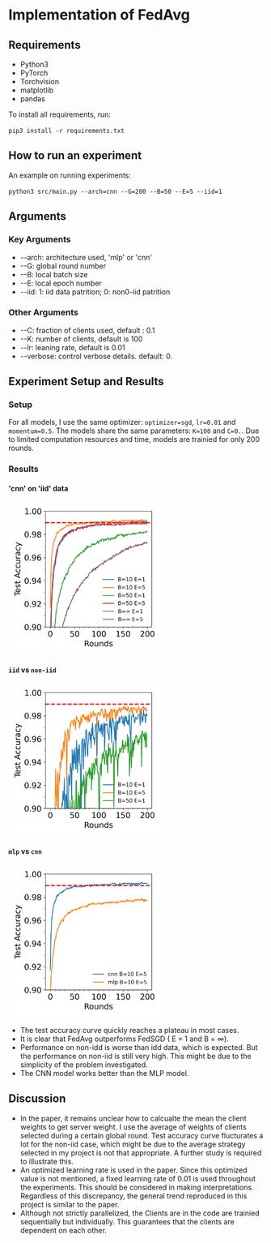 # Implementation of FedAvg

## Requirements
- Python3
- PyTorch
- Torchvision
- matplotlib
- pandas
  
To install all requirements, run:

`pip3 install -r requirements.txt`

## How to run an experiment
An example on running experiments:

`python3 src/main.py --arch=cnn --G=200 --B=50 --E=5 --iid=1 `

## Arguments
### Key Arguments
- --arch: architecture used, 'mlp' or 'cnn'
- --G: global round number
- --B: local batch size
- --E: local epoch number
- --iid: 1: iid data patrition; 0: non0-iid patrition
### Other Arguments
- --C: fraction of clients used, default : 0.1
- --K: number of clients, default is 100
- --lr: leaning rate, default is 0.01
- --verbose: control verbose details. default: 0.


## Experiment Setup and Results
### Setup
For all models, I use the same optimizer: `optimizer=sgd`, `lr=0.01` and `momentum=0.5`. The models share the same parameters: `K=100` and `C=0.`. Due to limited computation resources and time, models are trainied for only 200 rounds. 


### Results
#### 'cnn' on 'iid' data

<img src="save/cnn-iid.png" alt="iid with cnn" width="300"/>

#### `iid` vs `non-iid`

<img src="save/cnn-non-iid.png" alt="nonidd with cnn" width="300"/>

#### `mlp` vs `cnn`

<img src="save/cnn-mlp.png" alt="cnn mlp comparison" width="300"/>

- The test accuracy curve quickly reaches a plateau in most cases.
- It is clear that FedAvg outperforms FedSGD ( E = 1 and B = $\infty$).
- Performance on non-idd is worse than idd data, which is expected. But the performance on non-iid is still very high. This might be due to the simplicity of the problem investigated. 
- The CNN model works better than the MLP model.

## Discussion

- In the paper, it remains unclear how to calcualte the mean the client weights to get server weight. I use the average of weights of clients selected during a certain global round. Test accuracy curve flucturates a lot for the non-iid case, which might be due to the average strategy selected in my project is not that appropriate. A further study is required to illustrate this.
- An optimized learning rate is used in the paper. Since this optimized value is not mentioned, a fixed learning rate of 0.01 is used throughout the experiments. This should be considered in making interpretations. Regardless of this discrepancy, the general trend reproduced in this project is similar to the paper. 
- Although not strictly parallelized, the Clients are in the code are trainied sequentially but individually. This guarantees that the clients are dependent on each other.